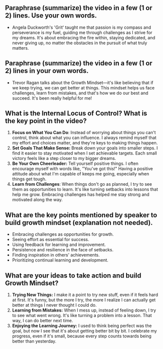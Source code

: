 ## Paraphrase (summarize) the video in a few (1 or 2) lines. Use your own words.

- Angela Duckworth's 'Grit' taught me that passion is my compass and perseverance is my fuel, guiding me through challenges as I strive for my dreams. It's about embracing the fire within, staying dedicated, and never giving up, no matter the obstacles in the pursuit of what truly matters.

## Paraphrase (summarize) the video in a few (1 or 2) lines in your own words.

- Trevor Ragan talks about the Growth Mindset—it's like believing that if we keep trying, we can get better at things. This mindset helps us face challenges, learn from mistakes, and that's how we do our best and succeed. It's been really helpful for me!

## What is the Internal Locus of Control? What is the key point in the video?

1. **Focus on What You Can Do**: Instead of worrying about things you can't control, think about what you can influence. I always remind myself that my effort and choices matter, and they're keys to making things happen.
2. **Set Goals That Make Sense:** Break down your goals into smaller steps. I find it easier to stay motivated when I set achievable targets. Each small victory feels like a step closer to my bigger dreams.
3. **Be Your Own Cheerleader:** Tell yourself positive things. I often encourage myself with words like, "You've got this!" Having a positive attitude about what I'm capable of keeps me going, especially when things get tough.
4. **Learn from Challenges**: When things don't go as planned, I try to see them as opportunities to learn. It's like turning setbacks into lessons that help me grow. Embracing challenges has helped me stay strong and motivated along the way.

## What are the key points mentioned by speaker to build growth mindset (explanation not needed).
- Embracing challenges as opportunities for growth.
- Seeing effort as essential for success.
- Using feedback for learning and improvement.
- Persistence and resilience in the face of setbacks.
- Finding inspiration in others' achievements.
- Prioritizing continual learning and development.

## What are your ideas to take action and build Growth Mindset?

1. **Trying New Things:** I make it a point to try new stuff, even if it feels hard at first. It's funny, but the more I try, the more I realize I can actually get better at things I never thought I could do.
1. **Learning from Mistakes:** When I mess up, instead of feeling down, I try to see what went wrong. It's like turning a problem into a lesson. That way, I can do better next time.
1. **Enjoying the Learning Journey:** I used to think being perfect was the goal, but now I see that it's about getting better bit by bit. I celebrate my progress, even if it's small, because every step counts towards being better than yesterday.